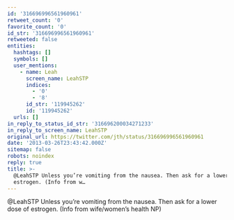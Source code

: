 ```yaml
---
id: '316696996561960961'
retweet_count: '0'
favorite_count: '0'
id_str: '316696996561960961'
retweeted: false
entities:
  hashtags: []
  symbols: []
  user_mentions:
    - name: Leah
      screen_name: LeahSTP
      indices:
        - '0'
        - '8'
      id_str: '119945262'
      id: '119945262'
  urls: []
in_reply_to_status_id_str: '316696200034271233'
in_reply_to_screen_name: LeahSTP
original_url: https://twitter.com/jth/status/316696996561960961
date: '2013-03-26T23:43:42.000Z'
sitemap: false
robots: noindex
reply: true
title: >-
  @LeahSTP Unless you’re vomiting from the nausea. Then ask for a lower dose of
  estrogen. (Info from w…
---
```


@LeahSTP Unless you’re vomiting from the nausea. Then ask for a lower dose of estrogen. (Info from wife/women’s health NP)